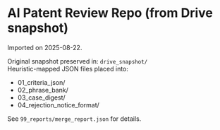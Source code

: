 # AI Patent Review Repo (from Drive snapshot)
Imported on 2025-08-22.

Original snapshot preserved in: `drive_snapshot/`  
Heuristic-mapped JSON files placed into:  
- 01_criteria_json/  
- 02_phrase_bank/  
- 03_case_digest/  
- 04_rejection_notice_format/  

See `99_reports/merge_report.json` for details.
